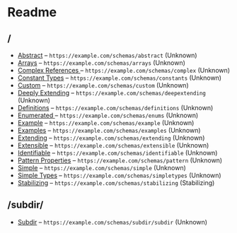 

 # Readme



## /

* [Abstract](./abstract.schema.md) – `https://example.com/schemas/abstract` (Unknown)
* [Arrays](./arrays.schema.md) – `https://example.com/schemas/arrays` (Unknown)
* [Complex References ](./complex.schema.md) – `https://example.com/schemas/complex` (Unknown)
* [Constant Types](./constants.schema.md) – `https://example.com/schemas/constants` (Unknown)
* [Custom](./custom.schema.md) – `https://example.com/schemas/custom` (Unknown)
* [Deeply Extending](./deepextending.schema.md) – `https://example.com/schemas/deepextending` (Unknown)
* [Definitions](./definitions.schema.md) – `https://example.com/schemas/definitions` (Unknown)
* [Enumerated ](./enums.schema.md) – `https://example.com/schemas/enums` (Unknown)
* [Example](./example.schema.md) – `https://example.com/schemas/example` (Unknown)
* [Examples](./examples.schema.md) – `https://example.com/schemas/examples` (Unknown)
* [Extending](./extending.schema.md) – `https://example.com/schemas/extending` (Unknown)
* [Extensible](./extensible.schema.md) – `https://example.com/schemas/extensible` (Unknown)
* [Identifiable](./identifiable.schema.md) – `https://example.com/schemas/identifiable` (Unknown)
* [Pattern Properties](./pattern.schema.md) – `https://example.com/schemas/pattern` (Unknown)
* [Simple](./simple.schema.md) – `https://example.com/schemas/simple` (Unknown)
* [Simple Types](./simpletypes.schema.md) – `https://example.com/schemas/simpletypes` (Unknown)
* [Stabilizing](./stabilizing.schema.md) – `https://example.com/schemas/stabilizing` (Stabilizing)

## /subdir/

* [Subdir](./subdir/subdir.schema.md) – `https://example.com/schemas/subdir/subdir` (Unknown)


